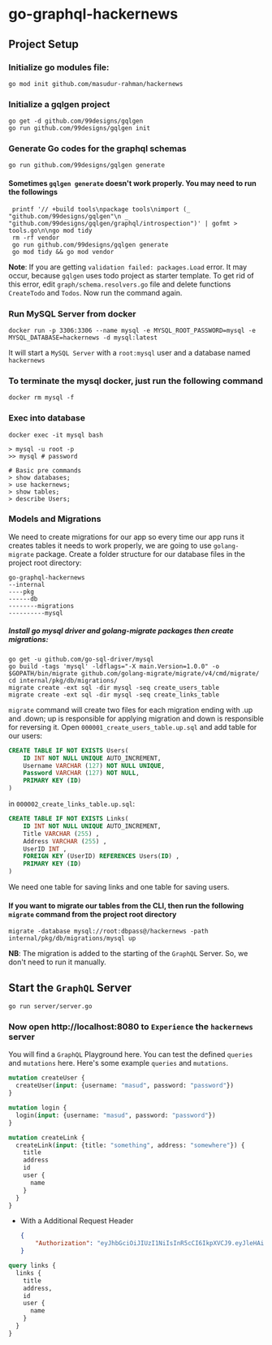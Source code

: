 # go-graphql-hackernews

## Project Setup

### Initialize go modules file:
```shell
go mod init github.com/masudur-rahman/hackernews
```

### Initialize a gqlgen project
```shell
go get -d github.com/99designs/gqlgen
go run github.com/99designs/gqlgen init
```

### Generate Go codes for the graphql schemas
```shell
go run github.com/99designs/gqlgen generate
```

#### Sometimes `gqlgen generate` doesn't work properly. You may need to run the followings
```shell
 printf '// +build tools\npackage tools\nimport (_ "github.com/99designs/gqlgen"\n _ "github.com/99designs/gqlgen/graphql/introspection")' | gofmt > tools.go\n\ngo mod tidy
 rm -rf vendor
 go run github.com/99designs/gqlgen generate
 go mod tidy && go mod vendor
```

**Note**: If you are getting `validation failed: packages.Load` error. It may occur, because `gqlgen` uses todo project as starter template.
To get rid of this error, edit `graph/schema.resolvers.go` file and delete functions `CreateTodo` and `Todos`. Now run the command again.


### Run MySQL Server from docker
```shell
docker run -p 3306:3306 --name mysql -e MYSQL_ROOT_PASSWORD=mysql -e MYSQL_DATABASE=hackernews -d mysql:latest
```
It will start a `MySQL Server` with a `root:mysql` user and a database named `hackernews`

### To terminate the mysql docker, just run the following command
```shell
docker rm mysql -f
```

### Exec into database
```shell
docker exec -it mysql bash

> mysql -u root -p
>> mysql # password

# Basic pre commands
> show databases;
> use hackernews;
> show tables;
> describe Users;
```

### Models and Migrations
We need to create migrations for our app so every time our app runs it creates tables it needs to work properly, we are going to use `golang-migrate` package.
Create a folder structure for our database files in the project root directory:
```
go-graphql-hackernews
--internal
----pkg
------db
--------migrations
----------mysql
```
##### Install go mysql driver and golang-migrate packages then create migrations:
```shell
go get -u github.com/go-sql-driver/mysql
go build -tags 'mysql' -ldflags="-X main.Version=1.0.0" -o $GOPATH/bin/migrate github.com/golang-migrate/migrate/v4/cmd/migrate/
cd internal/pkg/db/migrations/
migrate create -ext sql -dir mysql -seq create_users_table
migrate create -ext sql -dir mysql -seq create_links_table
```

`migrate` command will create two files for each migration ending with .up and .down; up is responsible for applying migration and down is responsible for reversing it.
Open `000001_create_users_table.up.sql` and add table for our users:
```sql
CREATE TABLE IF NOT EXISTS Users(
    ID INT NOT NULL UNIQUE AUTO_INCREMENT,
    Username VARCHAR (127) NOT NULL UNIQUE,
    Password VARCHAR (127) NOT NULL,
    PRIMARY KEY (ID)
)
```

in `000002_create_links_table.up.sql`:
```sql
CREATE TABLE IF NOT EXISTS Links(
    ID INT NOT NULL UNIQUE AUTO_INCREMENT,
    Title VARCHAR (255) ,
    Address VARCHAR (255) ,
    UserID INT ,
    FOREIGN KEY (UserID) REFERENCES Users(ID) ,
    PRIMARY KEY (ID)
)
```
We need one table for saving links and one table for saving users. 

#### If you want to migrate our tables from the CLI, then run the following `migrate` command from the project root directory
```shell
migrate -database mysql://root:dbpass@/hackernews -path internal/pkg/db/migrations/mysql up
```
**NB**: The migration is added to the starting of the `GraphQL` Server. So, we don't need to run it manually.


## Start the `GraphQL` Server
```shell
go run server/server.go
```

### Now open http://localhost:8080 to `Experience` the `hackernews` server
You will find a `GraphQL` Playground here. You can test the defined `queries` and `mutations` here.
Here's some example `queries` and `mutations`.

```graphql
mutation createUser {
  createUser(input: {username: "masud", password: "password"})
}
```
```graphql
mutation login {
  login(input: {username: "masud", password: "password"})
}
```
```graphql
mutation createLink {
  createLink(input: {title: "something", address: "somewhere"}) {
    title
    address
    id
    user {
      name
    }
  }
}
```
- With a Additional Request Header
    ```json
    {
        "Authorization": "eyJhbGciOiJIUzI1NiIsInR5cCI6IkpXVCJ9.eyJleHAiOjE2Njg3ODgyODAsInVzZXJuYW1lIjoibWFzdWQifQ.3G0dggzOSXimbszXsD1yrTGlXgANhGyWrbf2S9vPHRU"
    }
    ```
```graphql
query links {
  links {
    title
    address,
    id
    user {
      name
    }
  }
}
```

